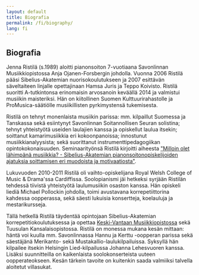 ```yaml
---
layout: default
title: Biografia
permalink: /fi/biography/
lang: fi
---
```


## Biografia

Jenna Ristilä (s.1989) aloitti pianonsoiton 7-vuotiaana Savonlinnan Musiikkiopistossa Anja Ojanen-Forsbergin johdolla. Vuonna 2006 Ristilä pääsi Sibelius-Akatemian nuorisokoulutukseen ja 2007 esittävän säveltaiteen linjalle opettajinaan Hamsa Juris ja Teppo Koivisto. Ristilä suoritti A-tutkintonsa erinomaisin arvosanoin keväällä 2014 ja valmistui musiikin maisteriksi. Hän on kiitollinen Suomen Kulttuurirahastolle ja ProMusica-säätiölle musiikillisten pyrkimystensä tukemisesta.

Ristilä on tehnyt monenlaista musiikin parissa: mm. kilpaillut Suomessa ja Tanskassa sekä esiintynyt Savonlinnan Soitannollisen Seuran solistina; tehnyt yhteistyötä useiden laulajien kanssa ja opiskellut laulua itsekin; soittanut kamarimusiikkia eri kokoonpanoissa; innostunut musiikkianalyysista; sekä suorittanut instrumenttipedagogiikan opintokokonaisuuden. Seminaarityönsä Ristilä kirjoitti aiheesta ["Milloin olet lähimpänä musiikkia? - Sibelius-Akatemian pianonsoitonopiskelijoiden ajatuksia soittamisen eri muodoista ja motivaatiosta"](http://ethesis.siba.fi/showrecord.php?language=fi_FI&ID=449278&).

Lukuvuoden 2010-2011 Ristilä oli vaihto-opiskelijana Royal Welsh College of Music & Drama'ssa Cardiffissa. Soolopianismi jäi hetkeksi syrjään Ristilän tehdessä tiivistä yhteistyötä laulumusiikin osaston kanssa. Hän opiskeli liediä Michael Pollockin johdolla, toimi avustavana korrepetiittorina kahdessa oopperassa, sekä säesti lukuisia konsertteja, koelauluja ja mestarikursseja.

Tällä hetkellä Ristilä täydentää opintojaan Sibelius-Akatemian korrepetitiokoulutuksessa ja opettaa [Keski-Vantaan Musiikkiopistossa](http://kevamo.com/) sekä Tuusulan Kansalaisopistossa. Ristilä on monessa mukana kesän mittaan: häntä voi kuulla mm. Savonlinnassa Hannu ja Kerttu -oopperan parissa sekä säestäjänä Merikanto- sekä Mustakallio-laulukilpailuissa. Syksyllä hän kilpailee itsekin Helsingin Lied-kilpailussa Johanna Lehesvuoren kanssa. Lisäksi suunnitteilla on kaikenlaista soolokonserteista uuteen oopperateokseen. Kesän tärkein tavoite on kuitenkin saada valmiiksi talvella aloitetut villasukat.

<br/>
